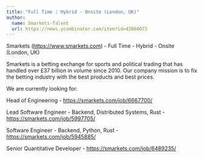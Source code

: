 ```yaml
---
title: "Full Time : Hybrid - Onsite (London, UK)"
author:
  name: Smarkets-Talent
  url: https://news.ycombinator.com/item?id=43860072
---
```

Smarkets (<a href="https:&#x2F;&#x2F;www.smarkets.com" rel="nofollow">https:&#x2F;&#x2F;www.smarkets.com</a>) - Full Time - Hybrid - Onsite (London, UK)

Smarkets is a betting exchange for sports and political trading that has handled over £37 billion in volume since 2010. Our company mission is to fix the betting industry with the best products and best prices.

We are currently looking for:

Head of Engineering - <a href="https:&#x2F;&#x2F;smarkets.com&#x2F;job&#x2F;6667700&#x2F;" rel="nofollow">https:&#x2F;&#x2F;smarkets.com&#x2F;job&#x2F;6667700&#x2F;</a>

Lead Software Engineer - Backend, Distributed Systems, Rust - <a href="https:&#x2F;&#x2F;smarkets.com&#x2F;job&#x2F;5997705&#x2F;" rel="nofollow">https:&#x2F;&#x2F;smarkets.com&#x2F;job&#x2F;5997705&#x2F;</a>

Software Engineer - Backend, Python, Rust - <a href="https:&#x2F;&#x2F;smarkets.com&#x2F;job&#x2F;5945885&#x2F;" rel="nofollow">https:&#x2F;&#x2F;smarkets.com&#x2F;job&#x2F;5945885&#x2F;</a>

Senior Quantitative Developer - <a href="https:&#x2F;&#x2F;smarkets.com&#x2F;job&#x2F;6489235&#x2F;" rel="nofollow">https:&#x2F;&#x2F;smarkets.com&#x2F;job&#x2F;6489235&#x2F;</a>
<JobApplication />

